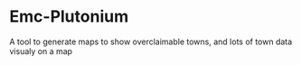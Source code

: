 # Emc-Plutonium
A tool to generate maps to show overclaimable towns, and lots of town data visualy on a map
